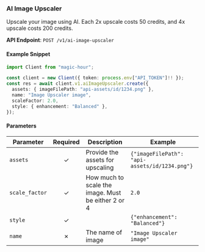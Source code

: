 
### AI Image Upscaler <a name="create"></a>

Upscale your image using AI. Each 2x upscale costs 50 credits, and 4x upscale costs 200 credits.

**API Endpoint**: `POST /v1/ai-image-upscaler`

#### Example Snippet

```typescript
import Client from "magic-hour";

const client = new Client({ token: process.env["API_TOKEN"]!! });
const res = await client.v1.aiImageUpscaler.create({
  assets: { imageFilePath: "api-assets/id/1234.png" },
  name: "Image Upscaler image",
  scaleFactor: 2.0,
  style: { enhancement: "Balanced" },
});

```

#### Parameters

| Parameter | Required | Description | Example |
|-----------|:--------:|-------------|--------|
| `assets` | ✓ | Provide the assets for upscaling | `{"imageFilePath": "api-assets/id/1234.png"}` |
| `scale_factor` | ✓ | How much to scale the image. Must be either 2 or 4 | `2.0` |
| `style` | ✓ |  | `{"enhancement": "Balanced"}` |
| `name` | ✗ | The name of image | `"Image Upscaler image"` |
